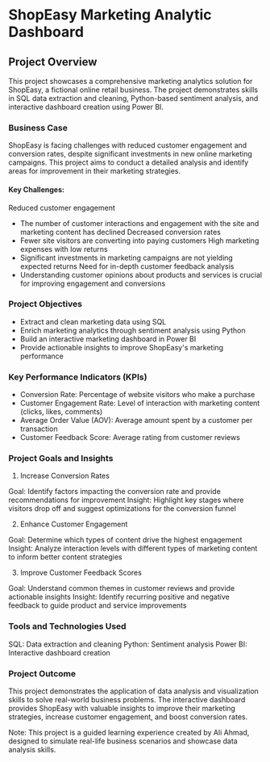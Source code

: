 # ShopEasy Marketing Analytic Dashboard

## Project Overview
This project showcases a comprehensive marketing analytics solution for ShopEasy, a fictional online retail business. The project demonstrates skills in SQL data extraction and cleaning, Python-based sentiment analysis, and interactive dashboard creation using Power BI.

### Business Case
ShopEasy is facing challenges with reduced customer engagement and conversion rates, despite significant investments in new online marketing campaigns. This project aims to conduct a detailed analysis and identify areas for improvement in their marketing strategies.

#### Key Challenges:

Reduced customer engagement
- The number of customer interactions and engagement with the site and marketing content has declined
Decreased conversion rates
- Fewer site visitors are converting into paying customers
High marketing expenses with low returns
- Significant investments in marketing campaigns are not yielding expected returns
Need for in-depth customer feedback analysis
- Understanding customer opinions about products and services is crucial for improving engagement and conversions

### Project Objectives
- Extract and clean marketing data using SQL
- Enrich marketing analytics through sentiment analysis using Python
- Build an interactive marketing dashboard in Power BI
- Provide actionable insights to improve ShopEasy's marketing performance

### Key Performance Indicators (KPIs)
- Conversion Rate: Percentage of website visitors who make a purchase
- Customer Engagement Rate: Level of interaction with marketing content (clicks, likes, comments)
- Average Order Value (AOV): Average amount spent by a customer per transaction
- Customer Feedback Score: Average rating from customer reviews

### Project Goals and Insights
1. Increase Conversion Rates

Goal: Identify factors impacting the conversion rate and provide recommendations for improvement
Insight: Highlight key stages where visitors drop off and suggest optimizations for the conversion funnel

2. Enhance Customer Engagement

Goal: Determine which types of content drive the highest engagement
Insight: Analyze interaction levels with different types of marketing content to inform better content strategies

3. Improve Customer Feedback Scores

Goal: Understand common themes in customer reviews and provide actionable insights
Insight: Identify recurring positive and negative feedback to guide product and service improvements

### Tools and Technologies Used

SQL: Data extraction and cleaning
Python: Sentiment analysis
Power BI: Interactive dashboard creation

### Project Outcome
This project demonstrates the application of data analysis and visualization skills to solve real-world business problems. The interactive dashboard provides ShopEasy with valuable insights to improve their marketing strategies, increase customer engagement, and boost conversion rates.

Note: This project is a guided learning experience created by Ali Ahmad, designed to simulate real-life business scenarios and showcase data analysis skills.
